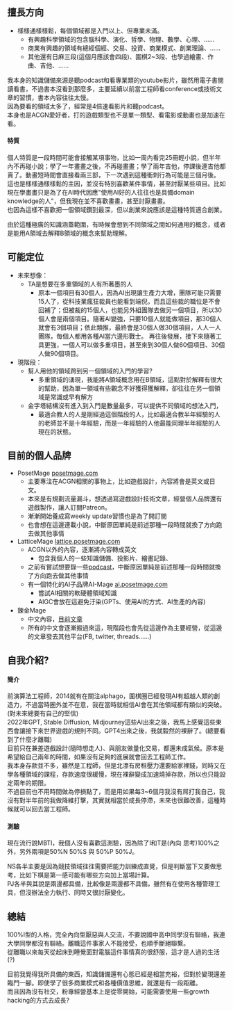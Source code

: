 ## 擅長方向
* 樣樣通樣樣鬆，每個領域都是入門以上、但專業未滿。  
  * 有興趣科學領域的包含腦科學、演化、哲學、物理、數學、心理、......  
  * 商業有興趣的領域有總經個經、交易、投資、商業模式、創業理論、......  
  * 其他還有日麻三段(這個月應該會四段)、圍棋2~3段、也學過繪畫、作曲、吉他、......  

我本身的知識儲備來源是聽podcast和看專業類的youtube影片，雖然用電子書閱讀看書，不過書本沒看到那麼多，主要延續以前當工程師看conference或技術文章的習慣，書本內容往往太慢。  
因為要看的領域太多了，經常是4倍速看影片和聽podcast。  
本身也是ACGN愛好者，打的遊戲類型也不是單一類型、看電影或動畫也是加速在看。  

#### 特質
個人特質是一段時間可能會接觸某項事物，比如一周內看完25冊輕小說，但半年內不再碰小說；學了一年畫畫之後，不再碰畫畫；學了兩年吉他，停課後連吉他都賣了。動畫短時間會直接看兩三部，下一次遇到這種衝刺行為可能是三個月後。  
這也是樣樣通樣樣鬆的主因，並沒有特別喜歡某件事情，甚至討厭某些項目。比如現在學畫畫只是為了在AI時代因應"使用AI好的人往往也是具備domain knowledge的人"，但我現在並不喜歡畫畫，甚至討厭畫畫。  
也因為這樣不喜歡把一個領域鑽到最深，但以創業來說應該是這種特質適合創業。

由於這種極廣的知識涵蓋範圍，有時候會想到不同領域之間如何通用的概念，或者是能用A領域去解釋B領域的概念來幫助理解。

## 可能定位
* 未來想像：
  * TA是想要在多重領域的人有所著墨的人
    * 原本一個項目有30個人，因為AI出現讓生產力大增，團隊可能只需要15人了，從科技業瘋狂裁員也能看到端倪，而且這些裁的職位是不會回補了；但被裁的15個人，也能另外組團隊去做另一個項目，所以30個人會是兩個項目。隨著AI變強，只要10個人就能做項目，那30個人就會有3個項目；依此類推，最終會是30個人做30個項目，人人一人團隊，每個人都用各種AI當六邊形戰士。
再往後發展，接下來隨著工具更強，一個人可以做多重項目，甚至來到30個人做60個項目、30個人做90個項目。
* 現階段：
  * 幫人用他的領域跨到另一個領域的入門的學習?
    * 多重領域的湧現，我能將A領域概念用在B領域，這點對於解釋有很大的幫助，因為單一領域有些觀念不好獲得獲解釋，卻往往在另一個領域是常識或早有解方
  * 金字塔結構沒有進入到入門是數量最多，可以提供不同領域的想法入門，
    * 最適合教人的人是剛經過這個階段的人，比如最適合教半年經驗的人的老師並不是十年經驗，而是一年經驗的人他最能同理半年經驗的人現在的狀態。


## 目前的個人品牌
* PosetMage [posetmage.com](https://posetmage.com)
  * 主要專注在ACGN相關的事物上，比如遊戲設計，內容將會是英文或日文。
  * 本來是有規劃流量漏斗，想透過寫遊戲設計技術文章，經營個人品牌還有遊戲製作，讓人訂閱Patreon。
  * 漸漸開始養成寫weekly update習慣也是為了開訂閱
  * 也會想在這邊連載小說，中斷原因單純是前述那種一段時間就換了方向跑去做其他事情
* LatticeMage [lattice.posetmage.com](https://lattice.posetmage.com)
  * ACGN以外的內容，逐漸將內容轉成英文
    * 包含我個人的一些知識儲備、投影片、繪畫記錄、
  * 之前有嘗試想要錄一些[podcast](https://www.youtube.com/@LatticeMage/videos)，中斷原因單純是前述那種一段時間就換了方向跑去做其他事情
  * 有一個特化的AI子品牌AI-Mage [ai.posetmage.com](https://ai.posetmage.com)
    * 嘗試AI相關的軟硬體領域知識
    * AIGC會放在這避免汙染(GPTs、使用AI的方式、AI生產的內容)
* 鍊金Mage
  * 中文內容，[目前文章](https://alchemy.posetmage.com/Daily/)
  * 所有的中文會逐漸搬過來這，現階段也會先從這邊作為主要經營，從這邊的文章發去其他平台(FB, twitter, threads......)


## 自我介紹?

#### 簡介
前演算法工程師，2014就有在關注alphago，圍棋圈已經發現AI有超越人類的創造力，不過當時圈外並不在意，我在當時就相信AI會在其他領域都有類似的突破。(對未來總要有自己的堅信)  
2022年GPT, Stable Diffusion, Midjourney這些AI出來之後，我馬上感覺這些東西會讓接下來世界遊戲的規則不同。GPT4出來之後，我就毅然的裸辭了。(總要看到了什麼才離職)  
目前只在兼差遊戲設計(隨時想走人)、與朋友做量化交易，都還未成氣候。原本是希望給自己兩年的時間，如果沒有足夠的進展就會回去工程師工作。  
我本身存款並不多，雖然是工程師，但是北漂有房租壓力還要給家裡錢，同時又在學各種領域的課程，存款速度很緩慢，現在裸辭變成加速燒掉存款，所以也只能設定兩年的期限。  
不過目前也不用時間做為停損點了，而是用如果每3~6個月我沒有屌打我自己，我沒有對半年前的我做降維打擊，其實就相當於成長停滯，未來也很難改善，這種時候就可以回去當工程師。


#### 測驗
現在流行說MBTI，我個人沒有喜歡這測驗，因為除了I和T是(內向 思考)100%之外，另外兩項是50%N 50%S 與 50%P 50%J。

NS各半主要是因為競技領域往往需要把能力訓練成直覺，但是判斷當下又要做思考，比如下棋是第一感可能有哪些方向加上當場計算。  
PJ各半與其說是兩邊都具備，比較像是兩邊都不具備，雖然有在使用各種管理工具，但沒辦法全力執行、同時又很討厭變化。  

## 總結
100%I型的人格，完全內向型厭惡與人交流，不要說國中高中同學沒有聯絡，我連大學同學都沒有聯絡。離職這件事家人不能接受，也順手斷絕聯繫。  
從離職以來每天從起床到睡覺面對電腦這件事情真的很舒服，這才是人過的生活(?)  

目前我覺得我所具備的東西，知識儲備還有心態已經是相當充裕，但對於變現還差臨門一腳。即使學了很多商業模式和各種價值思維，就還是有一段距離。  
而且因為沒有社交，粉專經營基本上是從零開始，可能需要使用一些growth hacking的方式去成長?
